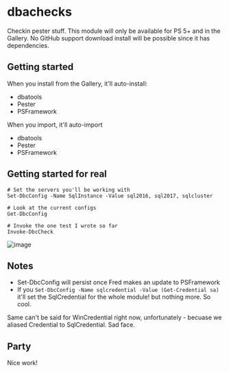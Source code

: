 # dbachecks

Checkin pester stuff. This module will only be available for PS 5+ and in the Gallery. 
No GitHub support download install will be possible since it has dependencies.

## Getting started

When you install from the Gallery, it'll auto-install:

* dbatools
* Pester
* PSFramework

When you import, it'll auto-import

* dbatools
* Pester
* PSFramework

## Getting started for real

```
# Set the servers you'll be working with
Set-DbcConfig -Name SqlInstance -Value sql2016, sql2017, sqlcluster

# Look at the current configs
Get-DbcConfig

# Invoke the one test I wrote so far
Invoke-DbcCheck
```

![image](https://user-images.githubusercontent.com/8278033/34134078-bb26459e-e458-11e7-8e87-9289ab65ba8e.png)

## Notes

* Set-DbcConfig will persist once Fred makes an update to PSFramework
* If you `Set-DbcConfig -Name sqlcredential -Value (Get-Credential sa)` it'll set the SqlCredential for the whole module! but nothing more. So cool.

Same can't be said for WinCredential right now, unfortunately - becuase we aliased Credential to SqlCredential. Sad face.

## Party

Nice work!
